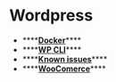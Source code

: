 # Wordpress

* \*\*\*\*[**Docker**](docker.md#build-and-start)\*\*\*\*
* \*\*\*\*[**WP CLI**](wp-cli.md)\*\*\*\*
* \*\*\*\*[**Known issues**](known-issues.md)\*\*\*\*
* \*\*\*\*[**WooComerce**](woocomerce.md)\*\*\*\*



